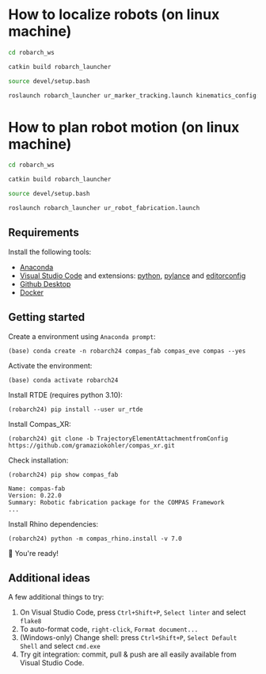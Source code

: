 # How to localize robots (on linux machine)

```bash
cd robarch_ws
```
```bash
catkin build robarch_launcher
```
```bash
source devel/setup.bash
```
```bash
roslaunch robarch_launcher ur_marker_tracking.launch kinematics_config:=/home/YOUR_USERNAME/robarch_ws/my_robot_calibration.yaml
```

# How to plan robot motion (on linux machine)

```bash
cd robarch_ws
```
```bash
catkin build robarch_launcher
```
```bash
source devel/setup.bash
```
```bash
roslaunch robarch_launcher ur_robot_fabrication.launch
```

## Requirements

Install the following tools:

- [Anaconda](https://www.anaconda.com/products/individual)
- [Visual Studio Code](https://code.visualstudio.com/) and extensions: [python](https://marketplace.visualstudio.com/items?itemName=ms-python.python), [pylance](https://marketplace.visualstudio.com/items?itemName=ms-python.vscode-pylance) and [editorconfig](https://marketplace.visualstudio.com/items?itemName=EditorConfig.EditorConfig)
- [Github Desktop](https://desktop.github.com/)
- [Docker](https://docs.docker.com)

## Getting started

Create a environment using `Anaconda prompt`:

    (base) conda create -n robarch24 compas_fab compas_eve compas --yes

Activate the environment:

    (base) conda activate robarch24

Install RTDE (requires python 3.10):

    (robarch24) pip install --user ur_rtde

Install Compas_XR:

    (robarch24) git clone -b TrajectoryElementAttachmentfromConfig https://github.com/gramaziokohler/compas_xr.git

Check installation:

    (robarch24) pip show compas_fab
    
    Name: compas-fab
    Version: 0.22.0
    Summary: Robotic fabrication package for the COMPAS Framework
    ...

Install Rhino dependencies:

    (robarch24) python -m compas_rhino.install -v 7.0

    
🚀 You're ready! 


## Additional ideas

A few additional things to try:

1. On Visual Studio Code, press `Ctrl+Shift+P`, `Select linter` and select `flake8`
1. To auto-format code, `right-click`, `Format document...`
1. (Windows-only) Change shell: press `Ctrl+Shift+P`, `Select Default Shell` and select `cmd.exe`
1. Try git integration: commit, pull & push are all easily available from Visual Studio Code.
